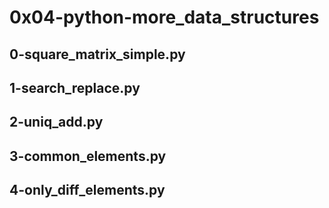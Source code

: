 # 0x04-python-more_data_structures
## 0-square_matrix_simple.py
## 1-search_replace.py
## 2-uniq_add.py
## 3-common_elements.py
## 4-only_diff_elements.py

